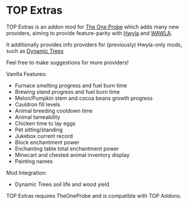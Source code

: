 # TOP Extras

TOP Extras is an addon mod for [The One Probe](https://github.com/McJtyMods/TheOneProbe) which adds many new providers, aiming to provide feature-parity with [Hwyla](https://github.com/TehNut-Mods/HWYLA) and [WAWLA](https://github.com/Darkhax-Minecraft/WAWLA). 

It additionally provides info providers for (previously) Hwyla-only mods, such as [Dynamic Trees](https://github.com/DynamicTreesTeam/DynamicTrees)

Feel free to make suggestions for more providers!

Vanilla Features:
* Furnace smelting progress and fuel burn time
* Brewing stand progress and fuel burn time
* Melon/Pumpkin stem and cocoa beans growth progress
* Cauldron fill levels
* Animal breeding cooldown time
* Animal tameability
* Chicken time to lay eggs
* Pet sitting/standing
* Jukebox current record
* Block enchantment power
* Enchanting table total enchantment power
* Minecart and chested animal inventory display
* Painting names

Mod Integration:
* Dynamic Trees soil life and wood yield

TOP Extras requires TheOneProbe and is compatible with TOP Addons.
